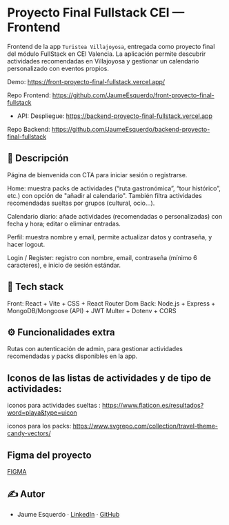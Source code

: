 # Proyecto Final Fullstack CEI — Frontend

Frontend de la app `Turistea Villajoyosa`, entregada como proyecto final del módulo FullStack en CEI Valencia. La aplicación permite descubrir actividades recomendadas en Villajoyosa y gestionar un calendario personalizado con eventos propios.

Demo: https://front-proyecto-final-fullstack.vercel.app/

Repo Frontend: https://github.com/JaumeEsquerdo/front-proyecto-final-fullstack

- API:
Despliegue: https://backend-proyecto-final-fullstack.vercel.app

Repo Backend: https://github.com/JaumeEsquerdo/backend-proyecto-final-fullstack

## 📖 Descripción

Página de bienvenida con CTA para iniciar sesión o registrarse.

Home: muestra packs de actividades (“ruta gastronómica”, “tour histórico”, etc.) con opción de "añadir al calendario". También filtra actividades recomendadas sueltas por grupos (cultural, ocio…).

Calendario diario: añade actividades (recomendadas o personalizadas) con fecha y hora; editar o eliminar entradas.

Perfil: muestra nombre y email, permite actualizar datos y contraseña, y hacer logout.

Login / Register: registro con nombre, email, contraseña (mínimo 6 caracteres), e inicio de sesión estándar.


## 🧱 Tech stack

Front: React + Vite + CSS + React Router Dom
Back: Node.js + Express + MongoDB/Mongoose (API) + JWT  Multer + Dotenv + CORS



## ⚙️ Funcionalidades extra

Rutas con autenticación de admin, para gestionar actividades recomendadas y packs disponibles en la app.


## Iconos de las listas de actividades y de tipo de actividades: 
iconos para actividades sueltas : https://www.flaticon.es/resultados?word=playa&type=uicon

iconos para los packs: https://www.svgrepo.com/collection/travel-theme-candy-vectors/


## Figma del proyecto

[FIGMA](https://www.figma.com/design/Qo6Jr7O0xUuxmZzhrlkCfL/PROYECTO-FINAL-BACKEND?node-id=0-1&p=f&t=zRk69933bAcFhLtx-0)


## ✍️ Autor

- Jaume Esquerdo · [LinkedIn](https://www.linkedin.com/in/jaume-esquerdo/) · [GitHub](https://github.com/JaumeEsquerdo)